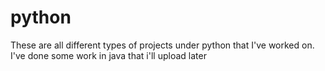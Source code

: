 # python
These are all different types of projects under python that I've worked on. I've done some work in java that i'll upload later
